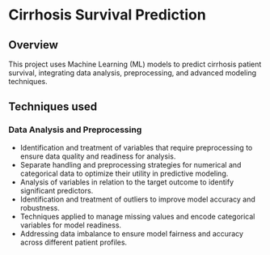 # Cirrhosis Survival Prediction
## Overview
This project uses Machine Learning (ML) models to predict cirrhosis patient survival, integrating data analysis, preprocessing, and advanced modeling techniques. 

## Techniques used
### Data Analysis and Preprocessing
- Identification and treatment of variables that require preprocessing to ensure data quality and readiness for analysis.
- Separate handling and preprocessing strategies for numerical and categorical data to optimize their utility in predictive modeling.
- Analysis of variables in relation to the target outcome to identify significant predictors.
- Identification and treatment of outliers to improve model accuracy and robustness.
- Techniques applied to manage missing values and encode categorical variables for model readiness.
- Addressing data imbalance to ensure model fairness and accuracy across different patient profiles.
